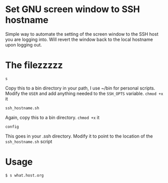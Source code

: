 # Set GNU screen window to SSH hostname

Simple way to automate the setting of the screen window to the SSH host you are logging into. Will revert the window back to the local hostname upon logging out.

# The filezzzzz

```
s
```

Copy this to a bin directory in your path, I use ~/bin for personal scripts. Modify the `USER` and add anything needed to the `SSH_OPTS` variable. `chmod +x` it

```
ssh_hostname.sh
```

Again, copy this to a bin directory. `chmod +x` it

```
config
```

This goes in your .ssh directory. Modify it to point to the location of the `ssh_hostname.sh` script

# Usage

```bash
$ s what.host.org
```
